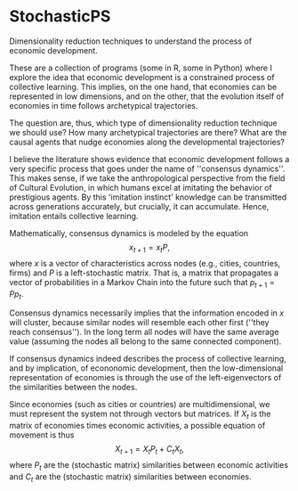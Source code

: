 # StochasticPS
Dimensionality reduction techniques to understand the process of economic development.

These are a collection of programs (some in R, some in Python) where I explore the idea that 
economic development is a constrained process of collective learning. This implies, on the 
one hand, that economies can be represented in low dimensions, and on the other, that the 
evolution itself of economies in time follows archetypical trajectories.

The question are, thus, which type of dimensionality reduction technique we should use? How 
many archetypical trajectories are there? What are the causal agents that nudge economies 
along the developmental trajectories?

I believe the literature shows evidence that economic development follows a very specific 
process that goes under the name of ''consensus dynamics''. This makes sense, if we 
take the anthropological perspective from the field of Cultural Evolution, in which 
humans excel at imitating the behavior of prestigious agents. By this 'imitation instinct' 
knowledge can be transmitted across generations accurately, but crucially, it can accumulate. 
Hence, imitation entails collective learning.

Mathematically, consensus dynamics is modeled by the equation
$$
x_{t+1} = x_{t}P,
$$
where $x$ is a vector of characteristics across nodes (e.g., cities, countries, firms) and 
$P$ is a left-stochastic matrix. That is, a matrix that propagates a vector of probabilities 
in a Markov Chain into the future such that $p_{t+1}=P p_{t}$. 

Consensus dynamics necessarily implies that the information encoded in $x$ will cluster, because 
similar nodes will resemble each other first (''they reach consensus''). In the long term all 
nodes will have the same average value (assuming the nodes all belong to the same connected 
component).

If consensus dynamics indeed describes the process of collective learning, and by implication, 
of econonomic development, then the low-dimensional representation of economies is through 
the use of the left-eigenvectors of the similarities between the nodes. 

Since economies (such as cities or countries) are multidimensional, we must represent the system 
not through vectors but matrices. If $X_t$ is the matrix of economies times economic activities, 
a possible equation of movement is thus 
$$
X_{t+1} = X_{t} P_{t} + C_{t} X_{t},
$$
where $P_t$ are the (stochastic matrix) similarities between economic activities and $C_t$ are 
the (stochastic matrix) similarities between economies.
